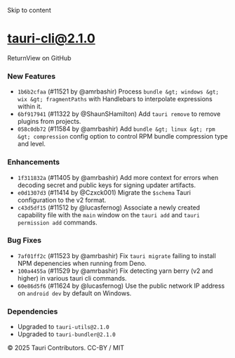 Skip to content
# tauri-cli@2.1.0
ReturnView on GitHub
### New Features
  * `1b6b2cfaa` (#11521 by @amrbashir) Process `bundle &gt; windows &gt; wix &gt; fragmentPaths` with Handlebars to interpolate expressions within it.
  * `6bf917941` (#11322 by @ShaunSHamilton) Add `tauri remove` to remove plugins from projects.
  * `058c0db72` (#11584 by @amrbashir) Add `bundle &gt; linux &gt; rpm &gt; compression` config option to control RPM bundle compression type and level.


### Enhancements
  * `1f311832a` (#11405 by @amrbashir) Add more context for errors when decoding secret and public keys for signing updater artifacts.
  * `e0d1307d3` (#11414 by @Czxck001) Migrate the `$schema` Tauri configuration to the v2 format.
  * `c43d5df15` (#11512 by @lucasfernog) Associate a newly created capability file with the `main` window on the `tauri add` and `tauri permission add` commands.


### Bug Fixes
  * `7af01ff2c` (#11523 by @amrbashir) Fix `tauri migrate` failing to install NPM depenencies when running from Deno.
  * `100a4455a` (#11529 by @amrbashir) Fix detecting yarn berry (v2 and higher) in various tauri cli commands.
  * `60e86d5f6` (#11624 by @lucasfernog) Use the public network IP address on `android dev` by default on Windows.


### Dependencies
  * Upgraded to `tauri-utils@2.1.0`
  * Upgraded to `tauri-bundler@2.1.0`


© 2025 Tauri Contributors. CC-BY / MIT
